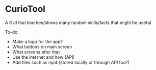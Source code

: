 # CurioTool
A GUI that teaches/shows many random skills/facts that might be useful

To-do:
- Make a logo for the app?
- What buttons on main screen
- What screens after that
- Use the internet and how (API)
- Add files such as mp4 (stored locally or through API too?)
